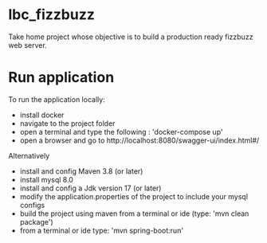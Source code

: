 # lbc_fizzbuzz
Take home project whose objective is to build a production ready fizzbuzz
web server. 


# Run application
To run the application locally:
- install docker
- navigate to the project folder
- open a terminal and type the following : 'docker-compose up'
- open a browser and go to http://localhost:8080/swagger-ui/index.html#/

Alternatively
- install and config Maven 3.8 (or later)
- install mysql 8.0
- install and config a Jdk version 17 (or later)
- modify the application.properties of the project to include your mysql configs
- build the project using maven from a terminal or ide (type: 'mvn clean package')
- from a terminal or ide type: 'mvn spring-boot:run'